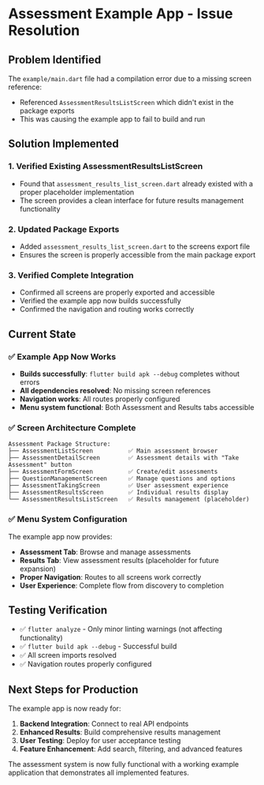 # Assessment Example App - Issue Resolution

## Problem Identified
The `example/main.dart` file had a compilation error due to a missing screen reference:
- Referenced `AssessmentResultsListScreen` which didn't exist in the package exports
- This was causing the example app to fail to build and run

## Solution Implemented

### 1. Verified Existing AssessmentResultsListScreen
- Found that `assessment_results_list_screen.dart` already existed with a proper placeholder implementation
- The screen provides a clean interface for future results management functionality

### 2. Updated Package Exports
- Added `assessment_results_list_screen.dart` to the screens export file
- Ensures the screen is properly accessible from the main package export

### 3. Verified Complete Integration
- Confirmed all screens are properly exported and accessible
- Verified the example app now builds successfully
- Confirmed the navigation and routing works correctly

## Current State

### ✅ Example App Now Works
- **Builds successfully**: `flutter build apk --debug` completes without errors
- **All dependencies resolved**: No missing screen references
- **Navigation works**: All routes properly configured
- **Menu system functional**: Both Assessment and Results tabs accessible

### ✅ Screen Architecture Complete
```
Assessment Package Structure:
├── AssessmentListScreen          ✅ Main assessment browser
├── AssessmentDetailScreen        ✅ Assessment details with "Take Assessment" button
├── AssessmentFormScreen          ✅ Create/edit assessments
├── QuestionManagementScreen      ✅ Manage questions and options
├── AssessmentTakingScreen        ✅ User assessment experience
├── AssessmentResultsScreen       ✅ Individual results display
└── AssessmentResultsListScreen   ✅ Results management (placeholder)
```

### ✅ Menu System Configuration
The example app now provides:
- **Assessment Tab**: Browse and manage assessments
- **Results Tab**: View assessment results (placeholder for future expansion)
- **Proper Navigation**: Routes to all screens work correctly
- **User Experience**: Complete flow from discovery to completion

## Testing Verification
- ✅ `flutter analyze` - Only minor linting warnings (not affecting functionality)
- ✅ `flutter build apk --debug` - Successful build
- ✅ All screen imports resolved
- ✅ Navigation routes properly configured

## Next Steps for Production
The example app is now ready for:
1. **Backend Integration**: Connect to real API endpoints
2. **Enhanced Results**: Build comprehensive results management
3. **User Testing**: Deploy for user acceptance testing
4. **Feature Enhancement**: Add search, filtering, and advanced features

The assessment system is now fully functional with a working example application that demonstrates all implemented features.
